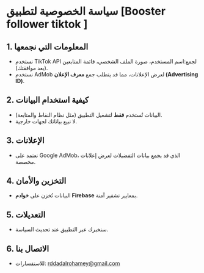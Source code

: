 # سياسة الخصوصية لتطبيق [Booster follower tiktok ]

## 1. المعلومات التي نجمعها
- نستخدم TikTok API لجمع:اسم المستخدم، صورة الملف الشخصي، قائمة المتابعين (بعد موافقتك).
- نستخدم AdMob لعرض الإعلانات، مما قد يتطلب جمع **معرف الإعلان (Advertising ID)**.

## 2. كيفية استخدام البيانات
- البيانات تُستخدم **فقط** لتشغيل التطبيق (مثل نظام النقاط والمتابعة).
- لا نبيع بياناتك لجهات خارجية.

## 3. الإعلانات
- نعتمد على Google AdMob، الذي قد يجمع بيانات التفضيلات لعرض إعلانات مخصصة.

## 4. التخزين والأمان
- البيانات تُخزن على **خوادم Firebase** بمعايير تشفير آمنة.

## 5. التعديلات
- سنخبرك عبر التطبيق عند تحديث السياسة.

## 6. الاتصال بنا
- للاستفسارات: [rddadalrohamey@gmail.com ](00967776215118)
